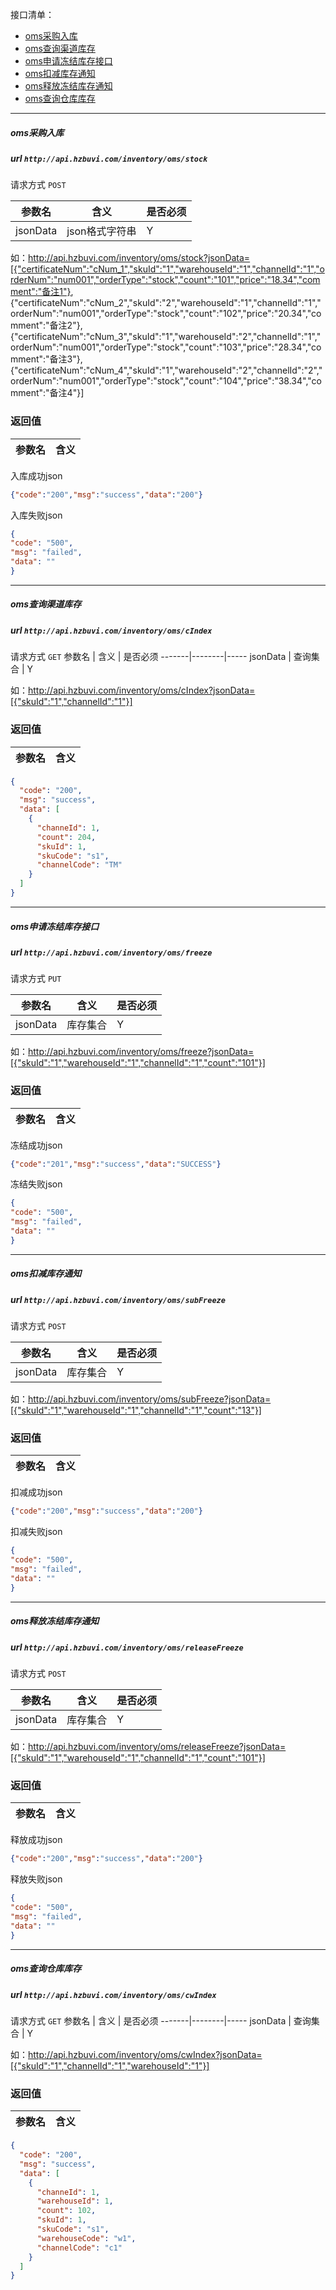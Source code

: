 接口清单：
- [oms采购入库](#oms采购入库)
- [oms查询渠道库存](#oms查询渠道库存)
- [oms申请冻结库存接口](#oms申请冻结库存接口)
- [oms扣减库存通知](#oms扣减库存通知)
- [oms释放冻结库存通知](#oms释放冻结库存通知)
- [oms查询仓库库存](#oms查询仓库库存)

--------------------------------
##### oms采购入库
##### url `http://api.hzbuvi.com/inventory/oms/stock`

请求方式  `POST`

参数名 | 含义    | 是否必须
-------|--------|-----
jsonData | json格式字符串 | Y


如：http://api.hzbuvi.com/inventory/oms/stock?jsonData=[{"certificateNum":"cNum_1","skuId":"1","warehouseId":"1","channelId":"1","orderNum":"num001","orderType":"stock","count":"101","price":"18.34","comment":"备注1"}, {"certificateNum":"cNum_2","skuId":"2","warehouseId":"1","channelId":"1","orderNum":"num001","orderType":"stock","count":"102","price":"20.34","comment":"备注2"}, {"certificateNum":"cNum_3","skuId":"1","warehouseId":"2","channelId":"1","orderNum":"num001","orderType":"stock","count":"103","price":"28.34","comment":"备注3"}, {"certificateNum":"cNum_4","skuId":"1","warehouseId":"2","channelId":"2","orderNum":"num001","orderType":"stock","count":"104","price":"38.34","comment":"备注4"}]

###  返回值

参数名  | 含义
-------------|-------------
入库成功json
```json
{"code":"200","msg":"success","data":"200"}
```
入库失败json
```json
{
"code": "500",
"msg": "failed",
"data": ""
}
```

--------------------------------
##### oms查询渠道库存
##### url `http://api.hzbuvi.com/inventory/oms/cIndex`

请求方式  `GET`
参数名 | 含义    | 是否必须
-------|--------|-----
jsonData | 查询集合 | Y

如：http://api.hzbuvi.com/inventory/oms/cIndex?jsonData=[{"skuId":"1","channelId":"1"}]

###  返回值

参数名  | 含义
-------------|-------------
```json
{
  "code": "200",
  "msg": "success",
  "data": [
    {
      "channeId": 1,
      "count": 204,
      "skuId": 1,
      "skuCode": "s1",
      "channelCode": "TM"
    }
  ]
}
```

--------------------------------
##### oms申请冻结库存接口
##### url `http://api.hzbuvi.com/inventory/oms/freeze`

请求方式  `PUT`

参数名 | 含义    | 是否必须
-------|--------|-----
jsonData | 库存集合 | Y

如：http://api.hzbuvi.com/inventory/oms/freeze?jsonData=[{"skuId":"1","warehouseId":"1","channelId":"1","count":"101"}]

###  返回值

参数名  | 含义
-------------|-------------
冻结成功json
```json
{"code":"201","msg":"success","data":"SUCCESS"}
```
冻结失败json
```json
{
"code": "500",
"msg": "failed",
"data": ""
}
```

--------------------------------
##### oms扣减库存通知
##### url `http://api.hzbuvi.com/inventory/oms/subFreeze`

请求方式  `POST`

参数名 | 含义    | 是否必须
-------|--------|-----
jsonData | 库存集合 | Y

如：http://api.hzbuvi.com/inventory/oms/subFreeze?jsonData=[{"skuId":"1","warehouseId":"1","channelId":"1","count":"13"}]

###  返回值

参数名  | 含义
-------------|-------------
扣减成功json
```json
{"code":"200","msg":"success","data":"200"}
```
扣减失败json
```json
{
"code": "500",
"msg": "failed",
"data": ""
}
```

--------------------------------
##### oms释放冻结库存通知
##### url `http://api.hzbuvi.com/inventory/oms/releaseFreeze`

请求方式  `POST`

参数名 | 含义    | 是否必须
-------|--------|-----
jsonData | 库存集合 | Y

如：http://api.hzbuvi.com/inventory/oms/releaseFreeze?jsonData=[{"skuId":"1","warehouseId":"1","channelId":"1","count":"101"}]

###  返回值

参数名  | 含义
-------------|-------------
释放成功json
```json
{"code":"200","msg":"success","data":"200"}
```
释放失败json
```json
{
"code": "500",
"msg": "failed",
"data": ""
}
```

--------------------------------
##### oms查询仓库库存
##### url `http://api.hzbuvi.com/inventory/oms/cwIndex`

请求方式  `GET`
参数名 | 含义    | 是否必须
-------|--------|-----
jsonData | 查询集合 | Y

如：http://api.hzbuvi.com/inventory/oms/cwIndex?jsonData=[{"skuId":"1","channelId":"1","warehouseId":"1"}]

###  返回值

参数名  | 含义
-------------|-------------
```json
{
  "code": "200",
  "msg": "success",
  "data": [
    {
      "channeId": 1,
      "warehouseId": 1,
      "count": 102,
      "skuId": 1,
      "skuCode": "s1",
      "warehouseCode": "w1",
      "channelCode": "c1"
    }
  ]
}
```
